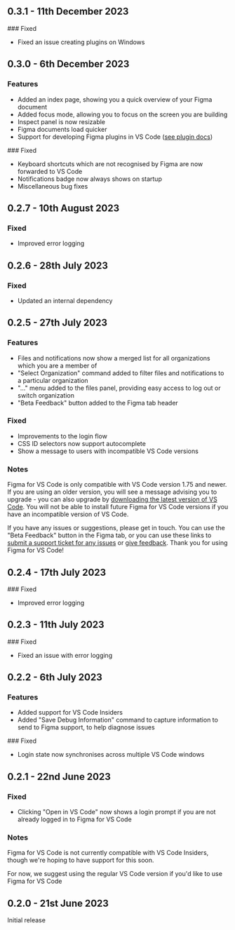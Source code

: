 ## 0.3.1 - 11th December 2023

### Fixed

- Fixed an issue creating plugins on Windows

## 0.3.0 - 6th December 2023

### Features

- Added an index page, showing you a quick overview of your Figma document
- Added focus mode, allowing you to focus on the screen you are building
- Inspect panel is now resizable
- Figma documents load quicker
- Support for developing Figma plugins in VS Code ([see plugin docs](https://www.figma.com/plugin-docs/updates/2023/12/06/version-1-update-82/))

### Fixed

- Keyboard shortcuts which are not recognised by Figma are now forwarded to VS Code
- Notifications badge now always shows on startup
- Miscellaneous bug fixes

## 0.2.7 - 10th August 2023

### Fixed

- Improved error logging

## 0.2.6 - 28th July 2023

### Fixed

- Updated an internal dependency

## 0.2.5 - 27th July 2023

### Features

- Files and notifications now show a merged list for all organizations which you are a member of
- "Select Organization" command added to filter files and notifications to a particular organization
- "..." menu added to the files panel, providing easy access to log out or switch organization
- "Beta Feedback" button added to the Figma tab header

### Fixed

- Improvements to the login flow
- CSS ID selectors now support autocomplete
- Show a message to users with incompatible VS Code versions

### Notes

Figma for VS Code is only compatible with VS Code version 1.75 and newer. If you are using an older version, you will see a message advising you to upgrade - you can also upgrade by [downloading the latest version of VS Code](https://code.visualstudio.com/download). You will not be able to install future Figma for VS Code versions if you have an incompatible version of VS Code.

If you have any issues or suggestions, please get in touch. You can use the "Beta Feedback" button in the Figma tab, or you can use these links to [submit a support ticket for any issues](https://help.figma.com/hc/en-us/requests/new?ticket_form_id=360001744374) or [give feedback](https://form.asana.com/?k=wksnkyJe5TlKwleZgXZHng&d=104970866580210). Thank you for using Figma for VS Code!

## 0.2.4 - 17th July 2023

### Fixed

- Improved error logging

## 0.2.3 - 11th July 2023

### Fixed

- Fixed an issue with error logging

## 0.2.2 - 6th July 2023

### Features

- Added support for VS Code Insiders
- Added "Save Debug Information" command to capture information to send to Figma support, to help diagnose issues

### Fixed

- Login state now synchronises across multiple VS Code windows

## 0.2.1 - 22nd June 2023

### Fixed

- Clicking "Open in VS Code" now shows a login prompt if you are not already logged in to Figma for VS Code

### Notes

Figma for VS Code is not currently compatible with VS Code Insiders, though we're hoping to have support for this soon.

For now, we suggest using the regular VS Code version if you'd like to use Figma for VS Code

## 0.2.0 - 21st June 2023

Initial release
